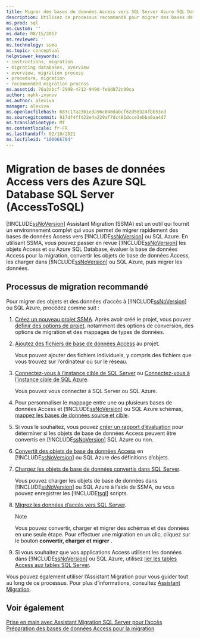 ```yaml
---
title: Migrer des bases de données Access vers SQL Server Azure SQL Database | Microsoft Docs
description: Utilisez ce processus recommandé pour migrer des bases de données Access vers SQL Server ou Azure SQL Database à l’aide d’Assistant Migration SQL Server (SSMA).
ms.prod: sql
ms.custom: ''
ms.date: 08/15/2017
ms.reviewer: ''
ms.technology: ssma
ms.topic: conceptual
helpviewer_keywords:
- instructions, migration
- migrating databases, overview
- overview, migration process
- procedure, migration
- recommended migration process
ms.assetid: 76a3abcf-2998-4712-9490-fe8d872c89ca
author: nahk-ivanov
ms.author: alexiva
manager: alexiva
ms.openlocfilehash: 683c17a23b1eda96c040dabcf62d58b24fbb53ed
ms.sourcegitcommit: 917df4ffd22e4a229af7dc481dcce3ebba0aa4d7
ms.translationtype: MT
ms.contentlocale: fr-FR
ms.lasthandoff: 02/10/2021
ms.locfileid: "100066704"
---
```

# <a name="migrating-access-databases-to-sql-server---azure-sql-database-accesstosql"></a>Migration de bases de données Access vers des Azure SQL Database SQL Server (AccessToSQL)
[!INCLUDE[ssNoVersion](../../includes/ssnoversion-md.md)] Assistant Migration (SSMA) est un outil qui fournit un environnement complet qui vous permet de migrer rapidement des bases de données Access vers [!INCLUDE[ssNoVersion](../../includes/ssnoversion-md.md)] ou SQL Azure. En utilisant SSMA, vous pouvez passer en revue [!INCLUDE[ssNoVersion](../../includes/ssnoversion-md.md)] les objets Access et ou Azure SQL Database, évaluer la base de données Access pour la migration, convertir les objets de base de données Access, les charger dans [!INCLUDE[ssNoVersion](../../includes/ssnoversion-md.md)] ou SQL Azure, puis migrer les données.  
  
## <a name="recommended-migration-process"></a>Processus de migration recommandé  
Pour migrer des objets et des données d’accès à [!INCLUDE[ssNoVersion](../../includes/ssnoversion-md.md)] ou SQL Azure, procédez comme suit :  
  
1.  [Créez un nouveau projet SSMA](creating-and-managing-projects-accesstosql.md). Après avoir créé le projet, vous pouvez [définir des options de projet](setting-conversion-and-migration-options-accesstosql.md), notamment des options de conversion, des options de migration et des mappages de types de données.  
  
2.  [Ajoutez des fichiers de base de données Access](adding-and-removing-access-database-files-accesstosql.md) au projet.  
  
    Vous pouvez ajouter des fichiers individuels, y compris des fichiers que vous trouvez sur l’ordinateur ou sur le réseau.  
  
3.  [Connectez-vous à l’instance cible de SQL Server](connecting-to-sql-server-accesstosql.md) ou [Connectez-vous à l’instance cible de SQL Azure](connecting-to-azure-sql-db-accesstosql.md).  
  
    Vous pouvez vous connecter à SQL Server ou SQL Azure.  
  
4.  Pour personnaliser le mappage entre une ou plusieurs bases de données Access et [!INCLUDE[ssNoVersion](../../includes/ssnoversion-md.md)] ou SQL Azure schémas,  [mappez les bases de données source et cible](mapping-source-and-target-databases-accesstosql.md).  
  
5.  Si vous le souhaitez, vous pouvez [créer un rapport d’évaluation](assessing-access-database-objects-for-conversion-accesstosql.md) pour déterminer si les objets de base de données Access peuvent être convertis en [!INCLUDE[ssNoVersion](../../includes/ssnoversion-md.md)] SQL Azure ou non.  
  
6.  [Convertit des objets de base de données Access](converting-access-database-objects-accesstosql.md) en [!INCLUDE[ssNoVersion](../../includes/ssnoversion-md.md)] ou SQL Azure des définitions d’objets.  
  
7.  [Chargez les objets de base de données convertis dans SQL Server](loading-converted-database-objects-into-sql-server-accesstosql.md).  
  
    Vous pouvez charger les objets de base de données dans [!INCLUDE[ssNoVersion](../../includes/ssnoversion-md.md)] ou SQL Azure à l’aide de SSMA, ou vous pouvez enregistrer les [!INCLUDE[tsql](../../includes/tsql-md.md)] scripts.  
  
8.  [Migrez les données d’accès vers SQL Server](migrating-access-data-into-sql-server-azure-sql-db-accesstosql.md).  
  
    > [!NOTE]  
    > Vous pouvez convertir, charger et migrer des schémas et des données en une seule étape. Pour effectuer une migration en un clic, cliquez sur le bouton **convertir, charger et migrer** .  
  
9. Si vous souhaitez que vos applications Access utilisent les données dans [!INCLUDE[ssNoVersion](../../includes/ssnoversion-md.md)] ou SQL Azure, utilisez [lier les tables Access aux tables SQL Server](linking-access-applications-to-sql-server-azure-sql-db-accesstosql.md).  
  
Vous pouvez également utiliser l’Assistant Migration pour vous guider tout au long de ce processus. Pour plus d’informations, consultez [Assistant Migration](migration-wizard-accesstosql.md).  
  
## <a name="see-also"></a>Voir également  
[Prise en main avec Assistant Migration SQL Server pour l’accès](getting-started-with-sql-server-migration-assistant-for-access-accesstosql.md)  
[Préparation des bases de données Access pour la migration](preparing-access-databases-for-migration-accesstosql.md)

